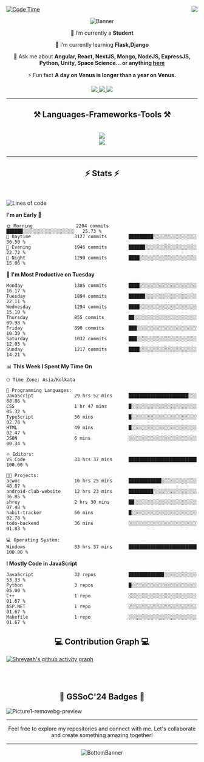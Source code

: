 <div>
 
<img align="right" src="https://visitor-badge.laobi.icu/badge?page_id=shreyash3087.shreyash3087" />

 [![Code Time](https://wakatime.com/badge/user/cd5f70df-e644-46f4-a03b-e1ce78615131.svg)](https://wakatime.com/@cd5f70df-e644-46f4-a03b-e1ce78615131)
 
</div>


<div align="center">
 
![Banner](https://github.com/user-attachments/assets/fe33d289-b057-4d85-ad76-3103802aa9e1)

</div>


<div align="center">
 
 🔭 I’m currently a **Student** 
 
 🌱 I’m currently learning **Flask,Django**

💬 Ask me about **Angular, React, NextJS, Mongo, NodeJS, ExpressJS, Python, Unity, Space Science... or anything [here](https://github.com/shreyash3087/shreyash3087/issues)**

⚡ Fun fact **A day on Venus is longer than a year on Venus.**

</div>
 
<div align="center"> 
  <a href="mailto:shreyash3087@gmail.com">
    <img src="https://img.shields.io/badge/Gmail-333333?style=for-the-badge&logo=gmail&logoColor=red" />
  </a>
  <a href="https://www.linkedin.com/in/shreyash-srivastava-1a1161280" target="_blank">
    <img src="https://img.shields.io/badge/LinkedIn-0077B5?style=for-the-badge&logo=linkedin&logoColor=white" target="_blank" />
  </a>
  <a href="https://github.com/shreyash3087" target="_blank">
     <img src="https://img.shields.io/badge/Github-FF5722?style=for-the-badge&logo=github&logoColor=white" target="_blank" />
  </a>
</div>
<hr/>
 
<h2 align="center">⚒️ Languages-Frameworks-Tools ⚒️</h2>
<br/>
<div align="center">
    <img src="https://skillicons.dev/icons?i=react,bootstrap,html,css,vscode,github,figma,cpp,vercel,netlify" /><br>
    <img src="https://skillicons.dev/icons?i=tailwind,git,nodejs,python,javascript,typescript,express,firebase,mongodb,nextjs,unity,azure,blender" /><br>
</div>

<br/>
<hr/>

<h2 align="center">⚡ Stats ⚡</h2>

<br>
<div>
 
 
<!--START_SECTION:waka-->
![Lines of code](https://img.shields.io/badge/From%20Hello%20World%20I%27ve%20Written-5.2%20million%20lines%20of%20code-blue)

**I'm an Early 🐤** 

```text
🌞 Morning                2204 commits        ██████░░░░░░░░░░░░░░░░░░░   25.73 % 
🌆 Daytime                3127 commits        █████████░░░░░░░░░░░░░░░░   36.50 % 
🌃 Evening                1946 commits        ██████░░░░░░░░░░░░░░░░░░░   22.72 % 
🌙 Night                  1290 commits        ████░░░░░░░░░░░░░░░░░░░░░   15.06 % 
```
📅 **I'm Most Productive on Tuesday** 

```text
Monday                   1385 commits        ████░░░░░░░░░░░░░░░░░░░░░   16.17 % 
Tuesday                  1894 commits        ██████░░░░░░░░░░░░░░░░░░░   22.11 % 
Wednesday                1294 commits        ████░░░░░░░░░░░░░░░░░░░░░   15.10 % 
Thursday                 855 commits         ██░░░░░░░░░░░░░░░░░░░░░░░   09.98 % 
Friday                   890 commits         ███░░░░░░░░░░░░░░░░░░░░░░   10.39 % 
Saturday                 1032 commits        ███░░░░░░░░░░░░░░░░░░░░░░   12.05 % 
Sunday                   1217 commits        ████░░░░░░░░░░░░░░░░░░░░░   14.21 % 
```


📊 **This Week I Spent My Time On** 

```text
🕑︎ Time Zone: Asia/Kolkata

💬 Programming Languages: 
JavaScript               29 hrs 52 mins      ██████████████████████░░░   88.86 % 
CSS                      1 hr 47 mins        █░░░░░░░░░░░░░░░░░░░░░░░░   05.32 % 
TypeScript               56 mins             █░░░░░░░░░░░░░░░░░░░░░░░░   02.78 % 
HTML                     49 mins             █░░░░░░░░░░░░░░░░░░░░░░░░   02.47 % 
JSON                     6 mins              ░░░░░░░░░░░░░░░░░░░░░░░░░   00.34 % 

🔥 Editors: 
VS Code                  33 hrs 37 mins      █████████████████████████   100.00 % 

🐱‍💻 Projects: 
acwoc                    16 hrs 25 mins      ████████████░░░░░░░░░░░░░   48.87 % 
android-club-website     12 hrs 23 mins      █████████░░░░░░░░░░░░░░░░   36.85 % 
shrey                    2 hrs 30 mins       ██░░░░░░░░░░░░░░░░░░░░░░░   07.48 % 
habit-tracker            56 mins             █░░░░░░░░░░░░░░░░░░░░░░░░   02.78 % 
todo-backend             36 mins             ░░░░░░░░░░░░░░░░░░░░░░░░░   01.83 % 

💻 Operating System: 
Windows                  33 hrs 37 mins      █████████████████████████   100.00 % 
```

**I Mostly Code in JavaScript** 

```text
JavaScript               32 repos            █████████████░░░░░░░░░░░░   53.33 % 
Python                   3 repos             █░░░░░░░░░░░░░░░░░░░░░░░░   05.00 % 
C++                      1 repo              ░░░░░░░░░░░░░░░░░░░░░░░░░   01.67 % 
ASP.NET                  1 repo              ░░░░░░░░░░░░░░░░░░░░░░░░░   01.67 % 
Makefile                 1 repo              ░░░░░░░░░░░░░░░░░░░░░░░░░   01.67 % 
```




<!--END_SECTION:waka-->

</div>

<div>
  <div align="center" ><h2 align="center">💻 Contribution Graph 💻</h2></div>
 
  [![Shreyash's github activity graph](https://github-readme-activity-graph.vercel.app/graph?username=shreyash3087&hide_border=true&theme=github)](https://github.com/ashutosh00710/github-readme-activity-graph)
 
</div>

<br/><br/>

<h2 align="center">🔰 GSSoC'24 Badges 🔰</h2>

![Picture1-removebg-preview](https://github.com/user-attachments/assets/4ece96a5-043a-44df-b51b-40738d3603ff)

<div align="center"> 
  <hr/>
  Feel free to explore my repositories and connect with me. Let's collaborate and create something amazing together!
  <hr/>
</div>

<div align="center">
 
![BottomBanner](https://github.com/user-attachments/assets/7afe064f-9b9f-401d-bec1-35c8625bb3dc)

</div>

